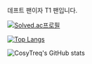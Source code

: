 

데프트 팬이자 T1 팬입니다. 

[![Solved.ac프로필](http://mazassumnida.wtf/api/v2/generate_badge?boj=cosytreq)](https://solved.ac/cosytreq)

[![Top Langs](https://github-readme-stats.vercel.app/api/top-langs/?username=arewena&layout=compact)](https://github.com/arewena/github-readme-stats)

![CosyTreq's GitHub stats](https://github-readme-stats.vercel.app/api?username=arewena&show_icons=true&theme=radical)
